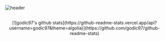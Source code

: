 ![header](https://capsule-render.vercel.app/api?type=soft&color=auto&height=150&section=header&text=In-Cheol%20Shin&fontSize=70&animation=twinkling)

<br>

<div align="center">
  [![godic97's github stats](https://github-readme-stats.vercel.app/api?username=godic97&theme=algolia)](https://github.com/godic97/github-readme-stats)
 
</div>
